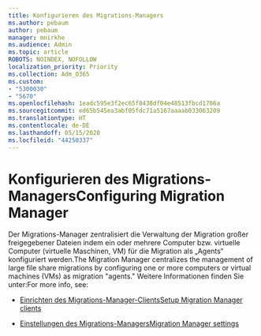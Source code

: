 ```yaml
---
title: Konfigurieren des Migrations-Managers
ms.author: pebaum
author: pebaum
manager: mnirkhe
ms.audience: Admin
ms.topic: article
ROBOTS: NOINDEX, NOFOLLOW
localization_priority: Priority
ms.collection: Adm_O365
ms.custom:
- "5300030"
- "5670"
ms.openlocfilehash: 1eadc595e3f2ec65f8438df04e48513fbcd1706a
ms.sourcegitcommit: ed65b545ea3abf05fdc71a5167aaaab033063209
ms.translationtype: HT
ms.contentlocale: de-DE
ms.lasthandoff: 05/15/2020
ms.locfileid: "44250337"
---
```

# <a name="configuring-migration-manager"></a><span data-ttu-id="419ef-102">Konfigurieren des Migrations-Managers</span><span class="sxs-lookup"><span data-stu-id="419ef-102">Configuring Migration Manager</span></span>

<span data-ttu-id="419ef-103">Der Migrations-Manager zentralisiert die Verwaltung der Migration großer freigegebener Dateien indem ein oder mehrere Computer bzw. virtuelle Computer (virtuelle Maschinen, VM) für die Migration als „Agents“ konfiguriert werden.</span><span class="sxs-lookup"><span data-stu-id="419ef-103">The Migration Manager centralizes the management of large file share migrations by configuring one or more computers or virtual machines (VMs) as migration "agents."</span></span> <span data-ttu-id="419ef-104">Weitere Informationen finden Sie unter:</span><span class="sxs-lookup"><span data-stu-id="419ef-104">For more info, see:</span></span>

- [<span data-ttu-id="419ef-105">Einrichten des Migrations-Manager-Clients</span><span class="sxs-lookup"><span data-stu-id="419ef-105">Setup Migration Manager clients</span></span>](https://docs.microsoft.com/sharepointmigration/mm-setup-clients)

- [<span data-ttu-id="419ef-106">Einstellungen des Migrations-Managers</span><span class="sxs-lookup"><span data-stu-id="419ef-106">Migration Manager settings</span></span>](https://docs.microsoft.com/sharepointmigration/mm-settings)
